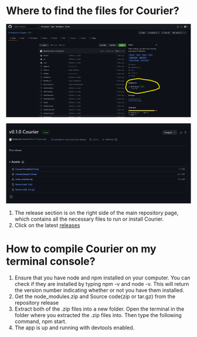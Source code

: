 # Where to find the files for Courier? 
![Release Location](https://github.com/ReStartQ/Courier/blob/main/Preview/ReleasesLocation.png)

![Release Preview](https://github.com/ReStartQ/Courier/blob/main/Preview/ReleasePreview.png)

1) The release section is on the right side of the main repository page, which contains all the necessary files to run or install Courier.
2) Click on the latest [releases](https://github.com/ReStartQ/Courier/releases)


# How to compile Courier on my terminal console?
1) Ensure that you have node and npm installed on your computer. You can check if they are installed by typing npm -v and node -v. This will return the version number 
indicating whether or not you have them installed.
2) Get the node_modules.zip and Source code(zip or tar.gz) from the repository release
3) Extract both of the .zip files into a new folder. Open the terminal in the folder where you extracted the .zip files into. Then type the following command, npm start.
4) The app is up and running with devtools enabled.
